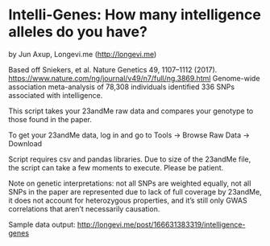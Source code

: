 # Intelli-Genes: How many intelligence alleles do you have?
by Jun Axup, Longevi.me (http://longevi.me)

Based off Sniekers, et al. Nature Genetics 49, 1107–1112 (2017).
https://www.nature.com/ng/journal/v49/n7/full/ng.3869.html
Genome-wide association meta-analysis of 78,308 individuals identified 336 SNPs associated with intelligence.

This script takes your 23andMe raw data and compares your genotype to those found in the paper.

To get your 23andMe data, log in and go to Tools -> Browse Raw Data -> Download

Script requires csv and pandas libraries. Due to size of the 23andMe file, the script can take a few moments to execute. Please be patient.

Note on genetic interpretations: not all SNPs are weighted equally, not all SNPs in the paper are represented due to lack of full coverage by 23andMe, it does not account for heterozygous properties, and it’s still only GWAS correlations that aren’t necessarily causation.

Sample data output: http://longevi.me/post/166631383319/intelligence-genes
